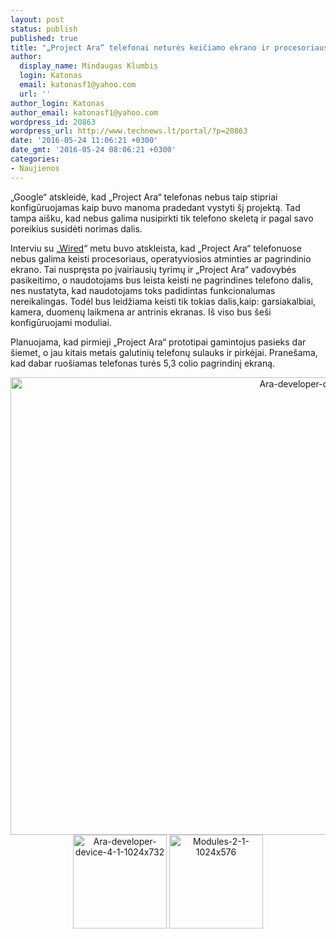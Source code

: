 ```yaml
---
layout: post
status: publish
published: true
title: "„Project Ara“ telefonai neturės keičiamo ekrano ir procesoriaus"
author:
  display_name: Mindaugas Klumbis
  login: Katonas
  email: katonasf1@yahoo.com
  url: ''
author_login: Katonas
author_email: katonasf1@yahoo.com
wordpress_id: 20863
wordpress_url: http://www.technews.lt/portal/?p=20863
date: '2016-05-24 11:06:21 +0300'
date_gmt: '2016-05-24 08:06:21 +0300'
categories:
- Naujienos
---
```

<p>„Google“ atskleidė, kad „Project Ara“ telefonas nebus taip stipriai konfigūruojamas kaip buvo manoma pradedant vystyti šį projektą. Tad tampa aišku, kad nebus galima nusipirkti tik telefono skeletą ir pagal savo poreikius susidėti norimas dalis.</p>
<p>Interviu su „<a href="http://www.wired.com/2016/05/project-ara-lives-googles-modular-phone-is-ready/#slide-2">Wired</a>“ metu buvo atskleista, kad „Project Ara“ telefonuose nebus galima keisti procesoriaus, operatyviosios atminties ar pagrindinio ekrano. Tai nuspręsta po įvairiausių tyrimų ir „Project Ara“ vadovybės pasikeitimo, o naudotojams bus leista keisti ne pagrindines telefono dalis, nes nustatyta, kad naudotojams toks padidintas funkcionalumas nereikalingas. Todėl bus leidžiama keisti tik tokias dalis,kaip: garsiakalbiai, kamera, duomenų laikmena ar antrinis ekranas. Iš viso bus šeši konfigūruojami moduliai.</p>
<p>Planuojama, kad pirmieji „Project Ara“ prototipai gamintojus pasieks dar šiemet, o jau kitais metais galutinių telefonų sulauks ir pirkėjai. Pranešama, kad dabar ruošiamas telefonas turės 5,3 colio pagrindinį ekraną.</p>
<p style="text-align: center;"><a href="http://www.technews.lt/portal/wp-content/uploads/2016/05/Ara-developer-device-3-1-1024x732.jpg"><img class="alignnone wp-image-20864 size-full" src="http://www.technews.lt/portal/wp-content/uploads/2016/05/Ara-developer-device-3-1-1024x732.jpg" alt="Ara-developer-device-3-1-1024x732" width="1024" height="732" /></a> <a href="http://www.technews.lt/portal/wp-content/uploads/2016/05/Ara-developer-device-4-1-1024x732.jpg"><img class="alignleft wp-image-20865 size-thumbnail" src="http://www.technews.lt/portal/wp-content/uploads/2016/05/Ara-developer-device-4-1-1024x732-150x150.jpg" alt="Ara-developer-device-4-1-1024x732" width="150" height="150" /></a> <a href="http://www.technews.lt/portal/wp-content/uploads/2016/05/Modules-2-1-1024x576.jpg"><img class="alignleft wp-image-20866 size-thumbnail" src="http://www.technews.lt/portal/wp-content/uploads/2016/05/Modules-2-1-1024x576-150x150.jpg" alt="Modules-2-1-1024x576" width="150" height="150" /></a></p>
